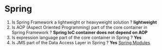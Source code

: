 # Spring

1. Is Spring Framework a lightweight or heavyweight solution ?  __lightweight__
1. Is AOP (Aspect Oriented Programming) part of the core container in Spring Framework ? __Spring IoC container does not depend on AOP__
1. Is expression language part of the core container in Spring ? __Yes__
1. Is JMS part of the Data Access Layer in Spring ? __Yes__ [Spring Modules](https://docs.spring.io/spring-framework/docs/3.0.0.RC3/spring-framework-reference/html/ch01s02.html)
